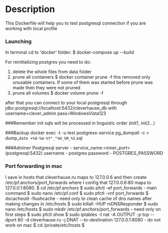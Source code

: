 # Description
This Dockerfile will help you to test postgresql connection if you are working with local profile


### Launching
 In terminal cd to 'docker' folder:
$ docker-compose up --build

For reinitializing postgres you need to do:
1) delete the whole files from data folder
2) prune all containers
$ docker container prune -f
this removed only unusable containers. If some of them was started before
prune was made then they were not pruned
3) prune all volumes
$ docker volume prune -f

after that you can connect to your local postgresql through
jdbc:postgresql://localhost:5432/cleverhause_db
with 
username=clever_admin
pass=WindowsVista123

###Remember
init sqls will be processed in linguistic order (init1, init2...)

###Backup
docker exec -t -u test postgress-service pg_dumpall -c > dump_`date +%d-%m-%Y"_"%H_%M_%S`.sql

###Adminer
Postgresql
server - service_name:<inner_port> (postgresql:5432)
username - postgres
password - POSTGRES_PASSWORD

### Port forwarding in mac
I save in hosts that cleverhause.ru maps to 127.0.0.6 and then create /etc/pf.anchors/port_forwards 
where I config that 127.0.0.6:80 maps to 127.0.0.1:8080. 
$ cd /etc/pf.anchors
$ sudo pfctl -ef port_forwards - main command
$ sudo nano /etc/pf.conf
$ sudo pfctl -vnf port_forwards
$ dscacheutil -flushcache - need only to clean cache of dns names after making changes in /etc/hosts
$ sudo killall -HUP mDNSResponder
$ sudo nano /etc/hosts
$ sudo mkdir /etc/pf.anchors/port_forwards - need only on first steps
$ sudo pfctl show
$ sudo iptables -t nat -A OUTPUT -p tcp --dport 80 -d cleverhause.ru -j DNAT --to-destination 127.0.0.1:8080 - do not work on mac
$ cd /private/etc/hosts
$ 
